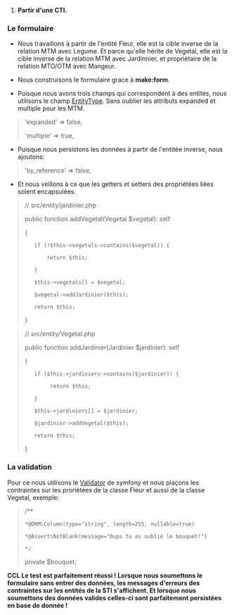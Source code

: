 1. **Partir d'une CTI.**

### Le formulaire

- Nous travaillons à partir de l'entité Fleur, elle est la cible inverse de la relation MTM avec Legume. Et parce qu'elle hérite de Vegetal, elle est la cible inverse de la relation MTM avec Jardinnier, et propriétaire de la relation MTO/OTM avec Mangeur.

- Nous construisons le formulaire grace à **make:form**.

- Puisque nous avons trois champs qui correspondent à des entités, nous utilisons le champ [EntityType](https://symfony.com/doc/current/reference/forms/types/entity.html). Sans oublier les attributs expanded et multiple pour les MTM.

>   'expanded'  => false,
>   
>   'multiple'  => true,


- Puisque nous persistons les données à partir de l'entitée inverse, nous ajoutons:

>   'by_reference' => false,

- Et nous veillons à ce que les getters et setters des propriétées liées soient encapsulées.

>    // src/entity/jardinier.php
>    
>    public function addVegetal(Vegetal $vegetal): self
>    
>    {
>    
>        if (!$this->vegetals->contains($vegetal)) {
>        
>            return $this;
>            
>        }
>        
>        $this->vegetals[] = $vegetal;
>        
>        $vegetal->addJardinier($this);
>        
>        return $this;
>        
>    }

>    // src/entity/Vegetal.php
>    
>    public function addJardinier(Jardinier $jardinier): self
>    
>    {
>    
>        if ($this->jardiniers->contains($jardinier)) {
>        
>             return $this; 
>             
>        }
>
>        $this->jardiniers[] = $jardinier;
>        
>        $jardinier->addVegetal($this);
>
>        return $this;
>        
>    }

### La validation 

Pour ce nous utilisons le [Validator](https://symfony.com/doc/current/validation.html) de symfony et nous plaçons les contraintes sur les proriétées de la classe Fleur et aussi de la classe Vegetal, exemple:

>    /**
>    
>     *@ORM\Column(type="string", length=255, nullable=true)
>     
>     *@Assert\NotBlank(message="Oups tu as oublié le bouquet!")
>     
>     */
>    private $bouquet;

**CCL Le test est parfaitement réussi ! Lorsque nous soumettons le formulaire sans entrer des données, les messages d'erreurs des contraintes sur les entités de la STI s'affichent. Et lorsque nous soumettons des données valides celles-ci sont parfaitement persistées en base de donnée !**